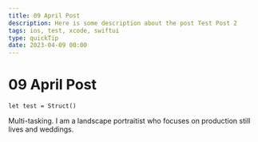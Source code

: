```yaml
---
title: 09 April Post
description: Here is some description about the post Test Post 2
tags: ios, test, xcode, swiftui
type: quickTip
date: 2023-04-09 00:00
---
```

# 09 April Post

```
let test = Struct()
``` 
Multi-tasking. I am a landscape portraitist who focuses on production still lives and weddings.
